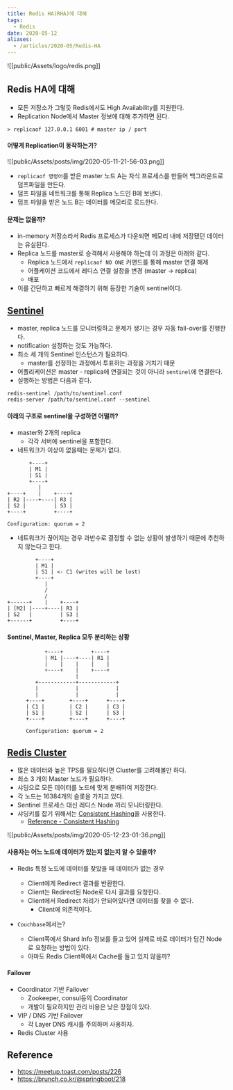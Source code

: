 ```yaml
---
title: Redis HA(RHA)에 대해
tags:
  - Redis
date: 2020-05-12
aliases: 
  - /articles/2020-05/Redis-HA
---
```


![[public/Assets/logo/redis.png]]

## Redis HA에 대해
- 모든 저장소가 그렇듯 Redis에서도 High Availability를 지원한다.
- Replication Node에서 Master 정보에 대해 추가하면 된다.

```shell
> replicaof 127.0.0.1 6001 # master ip / port
```

#### 어떻게 Replication이 동작하는가?
![[public/Assets/posts/img/2020-05-11-21-56-03.png]]

- `replicaof 명령어`를 받은 master 노드 A는 자식 프로세스를 만들어 백그라운드로 덤프파일을 만든다.
- 덤프 파일을 네트워크를 통해 Replica 노드인 B에 보낸다.
- 덤프 파일을 받은 노드 B는 데이터를 메모리로 로드한다.

#### 문제는 없을까?
- in-memory 저장소라서 Redis 프로세스가 다운되면 메모리 내에 저장됐던 데이터는 유실된다.
- Replica 노드를 master로 승격해서 사용해야 하는데 이 과정은 아래와 같다.
    - Replica 노드에서 `replicaof NO ONE` 커맨드를 통해 master 연결 해제
    - 어플케이션 코드에서 레디스 연결 설정을 변경 (master -> replica)
    - 배포
- 이를 간단하고 빠르게 해결하기 위해 등장한 기술이 sentinel이다.

## [Sentinel](https://redis.io/topics/sentinel)
- master, replica 노드를 모니터링하고 문제가 생기는 경우 자동 fail-over를 진행한다.
- notification 설정하는 것도 가능하다.
- 최소 세 개의 Sentinel 인스턴스가 필요하다.
    - master를 선정하는 과정에서 투표하는 과정을 거치기 때문
- 어플리케이션은 master - replica에 연결되는 것이 아니라 `sentinel`에 연결한다.
- 실행하는 방법은 다음과 같다.
```shell
redis-sentinel /path/to/sentinel.conf
redis-server /path/to/sentinel.conf --sentinel
```

#### 아래의 구조로 sentinel을 구성하면 어떨까?
- master와 2개의 replica
    - 각각 서버에 sentinel을 포함한다.
- 네트워크가 이상이 없을때는 문제가 없다.

```
       +----+
       | M1 |
       | S1 |
       +----+
          |
+----+    |    +----+
| R2 |----+----| R3 |
| S2 |         | S3 |
+----+         +----+

Configuration: quorum = 2
```

- 네트워크가 끊어지는 경우 과반수로 결정할 수 없는 상황이 발생하기 때문에 추천하지 않는다고 한다.

```
         +----+
         | M1 |
         | S1 | <- C1 (writes will be lost)
         +----+
            |
            /
            /
+------+    |    +----+
| [M2] |----+----| R3 |
| S2   |         | S3 |
+------+         +----+
```

#### Sentinel, Master, Replica 모두 분리하는 상황

```
            +----+         +----+
            | M1 |----+----| R1 |
            |    |    |    |    |
            +----+    |    +----+
                      |
         +------------+------------+
         |            |            |
         |            |            |
      +----+        +----+      +----+
      | C1 |        | C2 |      | C3 |
      | S1 |        | S2 |      | S3 |
      +----+        +----+      +----+

      Configuration: quorum = 2
```

## [Redis Cluster](https://redis.io/topics/cluster-tutorial)
- 많은 데이터와 높은 TPS를 필요하다면 Cluster를 고려해볼만 하다.
- 최소 3 개의 Master 노드가 필요하다.
- 샤딩으로 모든 데이터를 노드에 맞게 분배하여 저장한다.
- 각 노드는 16384개의 슬롯을 가지고 있다.
- Sentinel 프로세스 대신 레디스 Node 끼리 모니터링한다.
- 샤딩키를 잡기 위해서는 [Consistent Hashing](https://brunch.co.kr/@springboot/258)을 사용한다.
    - [Reference - Consistent Hashing](https://www.popit.kr/consistent-hashing/)

![[public/Assets/posts/img/2020-05-12-23-01-36.png]]

#### 사용자는 어느 노드에 데이터가 있는지 없는지 알 수 있을까?
- Redis 특정 노드에 데이터를 찾았을 때 데이터가 없는 경우
    - Client에게 Redirect 결과를 반환한다.
    - Client는 Redirect된 Node로 다시 결과를 요청한다.
    - Client에서 Redirect 처리가 안되어있다면 데이터를 찾을 수 없다.
        - Client에 의존적이다.

- `Couchbase`에서는?
    - Client쪽에서 Shard Info 정보를 들고 있어 실제로 바로 데이터가 담긴 Node로 요청하는 방법이 있다.
    - 아마도 Redis Client쪽에서 Cache를 들고 있지 않을까?

#### Failover
- Coordinator 기반 Failover
    - Zookeeper, consul등의 Coordinator
    - 개발이 필요하지만 관리 비용은 낮은 장점이 있다.
- VIP / DNS 기반 Failover
    - 각 Layer DNS 캐시를 주의하며 사용하자.
- Redis Cluster 사용

## Reference
- <https://meetup.toast.com/posts/226>
- <https://brunch.co.kr/@springboot/218>
